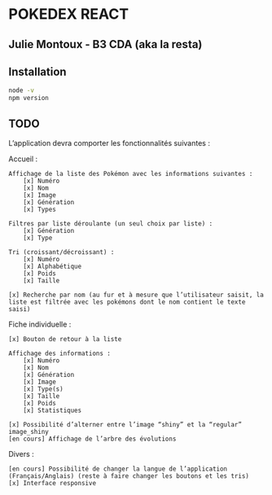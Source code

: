 # POKEDEX REACT
## Julie Montoux - B3 CDA (aka la resta)

## Installation

```bash
node -v
npm version
```

## TODO

L’application devra comporter les fonctionnalités suivantes :

Accueil :

    Affichage de la liste des Pokémon avec les informations suivantes :
        [x] Numéro
        [x] Nom
        [x] Image
        [x] Génération
        [x] Types

    Filtres par liste déroulante (un seul choix par liste) :
        [x] Génération
        [x] Type
        
    Tri (croissant/décroissant) :
        [x] Numéro
        [x] Alphabétique
        [x] Poids
        [x] Taille

    [x] Recherche par nom (au fur et à mesure que l’utilisateur saisit, la liste est filtrée avec les pokémons dont le nom contient le texte saisi)

Fiche individuelle :

    [x] Bouton de retour à la liste

    Affichage des informations :
        [x] Numéro
        [x] Nom
        [x] Génération
        [x] Image
        [x] Type(s)
        [x] Taille
        [x] Poids
        [x] Statistiques

    [x] Possibilité d’alterner entre l’image “shiny” et la “regular”
    image_shiny
    [en cours] Affichage de l’arbre des évolutions

Divers :

    [en cours] Possibilité de changer la langue de l’application (Français/Anglais) (reste à faire changer les boutons et les tris)
    [x] Interface responsive
